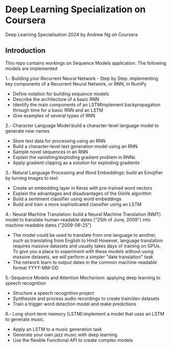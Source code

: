 # Deep Learning Specialization on Coursera
Deep Learning Specialisation 2024 by Andrew Ng on Coursera

## Introduction

This repo contains workings on Sequence Models application. The following models are implemented

1.- Building your Recurrent Neural Network - Step by Step: implementing key components of a Recurrent Neural Network, or RNN, in NumPy
- Define notation for building sequence models
- Describe the architecture of a basic RNN
- Identify the main components of an LSTMImplement backpropagation through time for a basic RNN and an LSTM
- Give examples of several types of RNN

2.- Character Language Model:build a character-level language model to generate new names
- Store text data for processing using an RNN
- Build a character-level text generation model using an RNN
- Sample novel sequences in an RNN
- Explain the vanishing/exploding gradient problem in RNNs
- Apply gradient clipping as a solution for exploding gradients

3.- Natural Language Processing and Word Embeddings: build an Emojifier by turning images to text
- Create an embedding layer in Keras with pre-trained word vectors
- Explain the advantages and disadvantages of the GloVe algorithm
- Build a sentiment classifier using word embeddings
- Build and train a more sophisticated classifier using an LSTM

4.- Neural Machine Translation: build a Neural Machine Translation (NMT) model to translate human-readable dates ("25th of June, 2009") into machine-readable dates ("2009-06-25")
- The model could be used to translate from one language to another, such as translating from English to Hindi
However, language translation requires massive datasets and usually takes days of training on GPUs. To give you a place to experiment with these models without using massive datasets, we will perform a simpler "date translation" task
- The network learn to output dates in the common machine-readable format YYYY-MM-DD

5.-Sequence Models and Attention Mechanism: applying deep learning to speech recognition
- Structure a speech recognition project
- Synthesize and process audio recordings to create train/dev datasets
- Train a trigger word detection model and make predictions

6.- Long short-term memory (LSTM):implement a model that uses an LSTM to generate music.
- Apply an LSTM to a music generation task
- Generate your own jazz music with deep learning
- Use the flexible Functional API to create complex models


